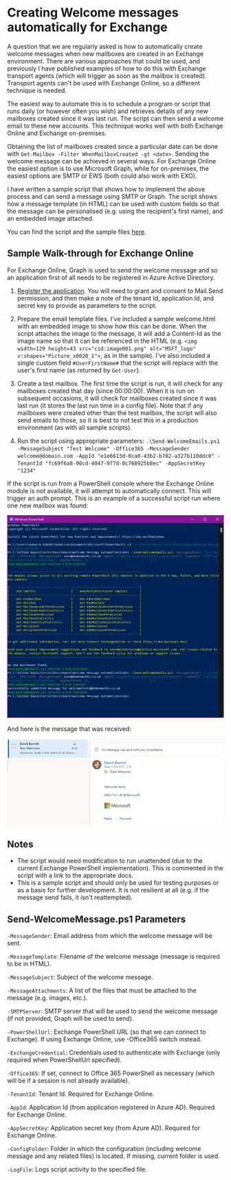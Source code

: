 # Creating Welcome messages automatically for Exchange

A question that we are regularly asked is how to automatically create welcome messages when new mailboxes are created in an Exchange environment.  There are various approaches that could be used, and previously I have published examples of how to do this with Exchange transport agents (which will trigger as soon as the mailbox is created).  Transport agents can't be used with Exchange Online, so a different technique is needed.

The easiest way to automate this is to schedule a program or script that runs daily (or however often you wish) and retrieves details of any new mailboxes created since it was last run.  The script can then send a welcome email to these new accounts.  This technique works well with both Exchange Online and Exchange on-premises.

Obtaining the list of mailboxes created since a particular date can be done with `Get-Mailbox -Filter WhenMailboxCreated -gt <date>`.  Sending the welcome message can be achieved in several ways.  For Exchange Online the easiest option is to use Microsoft Graph, while for on-premises, the easiest options are SMTP or EWS (both could also work with EXO).

I have written a sample script that shows how to implement the above process and can send a message using SMTP or Graph.  The script shows how a message template (in HTML) can be used with custom fields so that the message can be personalised (e.g. using the recipient's first name), and an embedded image attached.

You can find the script and the sample files [here](Code/).

## Sample Walk-through for Exchange Online

For Exchange Online, Graph is used to send the welcome message and so an application first of all needs to be registered in Azure Active Directory.

1. [Register the application](https://docs.microsoft.com/en-us/azure/active-directory/develop/quickstart-register-app).  You will need to grant and consent to Mail.Send permission, and then make a note of the tenant Id, application Id, and secret key to provide as parameters to the script.

2. Prepare the email template files.  I've included a sample welcome.html with an embedded image to show how this can be done.  When the script attaches the image to the message, it will add a Content-Id as the image name so that it can be referenced in the HTML (e.g. `<img width=129 height=43 src="cid:image001.png" alt="MSFT_logo" v:shapes="Picture_x0020_1">`, as in the sample).  I've also included a single custom field `#UserFirstName#` that the script will replace with the user's first name (as returned by `Get-User`).

3. Create a test mailbox.  The first time the script is run, it will check for any mailboxes created that day (since 00:00:00).  When it is run on subsequent occasions, it will check for mailboxes created since it was last run (it stores the last run time in a config file).  Note that if any mailboxes were created other than the test mailbox, the script will also send emails to those, so it is best to not test this in a production environment (as with all sample scripts).

4. Run the script using appropriate parameters: `.\Send-WelcomeEmails.ps1 -MessageSubject "Test Welcome" -Office365 -MessageSender welcome@domain.com -AppId "e1e6613d-0ca0-43b2-b702-a327b110ddc0" -TenantId "fc69f6a8-90cd-4047-977d-0c768925b8ec" -AppSecretKey "1234"`

If the script is run from a PowerShell console where the Exchange Online module is not available, it will attempt to automatically connect.  This will trigger an auth prompt.  This is an example of a successful script run where one new mailbox was found:

![PowerShell Console screenshot showing successful script execution](images/EXOPSTest.png?raw=true)

And here is the message that was received:

![Welcome Message displayed in OWA](images/EXOSampleMessage.png?raw=true)

## Notes

* The script would need modification to run unattended (due to the current Exchange PowerShell implementation).  This is commented in the script with a link to the appropriate docs.
* This is a sample script and should only be used for testing purposes or as a basis for further development.  It is not resilient at all (e.g. if the message send fails, it isn't reattempted).


## Send-WelcomeMessage.ps1 Parameters

`-MessageSender`: Email address from which the welcome message will be sent.

`-MessageTemplate`: Filename of the welcome message (message is required to be in HTML).

`-MessageSubject`: Subject of the welcome message.

`-MessageAttachments`: A list of the files that must be attached to the message (e.g. images, etc.).

`-SMTPServer`: SMTP server that will be used to send the welcome message (if not provided, Graph will be used to send).

`-PowerShellUrl`: Exchange PowerShell URL (so that we can connect to Exchange).  If using Exchange Online, use -Office365 switch instead.

`-ExchangeCredential`: Credentials used to authenticate with Exchange (only required when PowerShellUrl specified).

`-Office365`: If set, connect to Office 365 PowerShell as necessary (which will be if a session is not already available).

`-TenantId`: Tenant Id.  Required for Exchange Online.

`-AppId`: Application Id (from application registered in Azure AD).  Required for Exchange Online.

`-AppSecretKey`: Application secret key (from Azure AD).  Required for Exchange Online.

`-ConfigFolder`: Folder in which the configuration (including welcome message and any related files) is located.  If missing, current folder is used.

`-LogFile`: Logs script activity to the specified file.